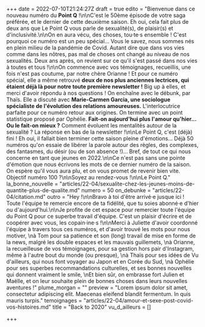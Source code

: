 +++
date = 2022-07-10T21:24:27Z
draft = true
edito = "Bienvenue dans ce nouveau numéro du **Point Q** !\n\nC'est le 50ème épisode de votre saga préférée, et le dernier de cette deuxième saison. Eh oui, cela fait plus de deux ans que Le Point Q vous parle de sexualité(s), de plaisir(s) et d'inclusivité.\n\nOn en aura vécu, des choses, tou·te·s ensemble ! C'est pourquoi ce numéro est un peu spécial... Vous le savez, nous sommes nés en plein milieu de la pandémie de Covid. Autant dire que dans vos vies comme dans les nôtres, pas mal de choses ont changé au niveau de nos sexualités. Deux ans après, on revient sur ce qu'il s'est passé dans nos vies à toutes et tous !\n\nOn commence avec vos témoignages, recueillis, une fois n'est pas coutume, par notre chère Orianne ! Et pour ce numéro spécial, elle a même retrouvé **deux de nos plus anciennes lectrices, qui étaient déjà là pour notre toute première newsletter !** Big up à elles, et merci d'avoir répondu à nos questions ! On enchaîne avec le débunk, par Thaïs. Elle a discuté avec **Marie-Carmen Garcia, une sociologue spécialiste de l'évolution des relations amoureuses.** L'interlocutrice parfaite pour ce numéro retour aux origines. On termine avec un point statistique proposé par Ophélie. **Fait-on aujourd'hui plus l'amour qu'hier... Ou le fait-on mieux ?** Comment évoluent les mentalités autour de la sexualité ? La réponse en bas de la newsletter !\n\nLe Point Q, c'est (déjà) fini ! Eh oui, il fallait bien terminer cette saison pleine d'émotions... Déjà 50 numéros qu'on essaie de libérer la parole autour des règles, des complexes, des fantasmes, du désir (ou de son absence !)... Bref, de tout ce qui nous concerne en tant que jeunes en 2022.\n\nCe n'est pas sans une pointe d'émotion que nous écrivons les mots de ce dernier numéro de la saison. On espère qu'il vous aura plu, et on vous promet de revenir bien vite. Objectif numéro 100 ?\n\nSoyez au rendez-vous !\n\nLe Point Q."
la_bonne_nouvelle = "articles/22-04/sexualite-chez-les-jeunes-moins-de-quantite-plus-de-qualite.md"
numero = 50
on_debunke = "articles/22-04/citation.md"
outro = "Hey !\n\nBravo à toi d'être arrivé·e jusque ici ! Toute l'équipe te remercie encore de ta fidélité, que tu soies abonné·e d'hier ou d'aujourd'hui.\n\nJe profite de cet espace pour remercier toute l'équipe du Point Q pour ce superbe travail d'équipe. C'est un plaisir d'écrire et de coopérer avec vous, les copain·ine·s !\n\nMerci à Juliette d'avoir coordonné l'équipe à travers tous ces numéros, et d'avoir trouvé les mots pour nous motiver,  \nà Tom pour sa patience et son (long) travail de mise en forme de la news, malgré les double espaces et les mauvais guillemets,  \nà Orianne, la recueilleuse de vos témoignages, pour sa gestion hors pair d'Instagram, même à l'autre bout du monde (ou presque),  \nà Thaïs pour ses idées de Vu d'ailleurs, qui nous font voyager au Japon et en Corée du Sud,  \nà Ophélie pour ses superbes recommandations culturelles, et ses bonnes nouvelles qui donnent vraiment le smile,  \nEt bien sûr, on embrasse fort Julien et Maëlle, et on leur souhaite plein de bonnes choses dans leurs nouvelles aventures !"
plume_morgan = ""
preview = "Lorem ipsum dolor sit amet, consectetur adipiscing elit. Maecenas eleifend blandit fermentum. In quis mauris turpis."
temoignages = "articles/22-04/amour-et-sexe-post-covid-vos-histoires.md"
title = "Back to 2020"
vu_d_ailleurs = []

+++
